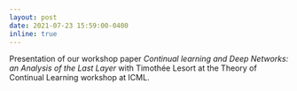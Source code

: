 ```yaml
---
layout: post
date: 2021-07-23 15:59:00-0400
inline: true
---
```


Presentation of our workshop paper *Continual learning and Deep Networks: an Analysis of the Last Layer* with Timothée Lesort at the Theory of Continual Learning workshop at ICML.